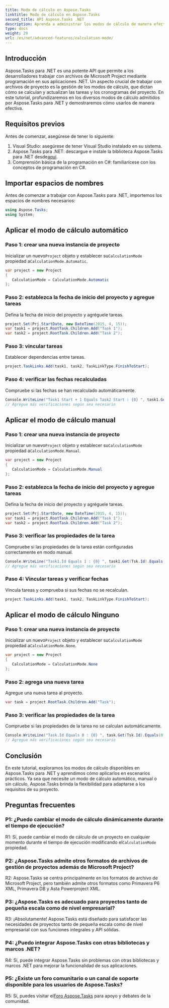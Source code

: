 ```yaml
---
title: Modo de cálculo en Aspose.Tasks
linktitle: Modo de cálculo en Aspose.Tasks
second_title: API Aspose.Tasks .NET
description: Aprenda a administrar los modos de cálculo de manera efectiva en Aspose.Tasks para .NET para optimizar la programación de proyectos y las dependencias de tareas.
type: docs
weight: 29
url: /es/net/advanced-features/calculation-mode/
---
```

## Introducción

Aspose.Tasks para .NET es una potente API que permite a los desarrolladores trabajar con archivos de Microsoft Project mediante programación en sus aplicaciones .NET. Un aspecto crucial de trabajar con archivos de proyecto es la gestión de los modos de cálculo, que dictan cómo se calculan y actualizan las tareas y los cronogramas del proyecto. En este tutorial, profundizaremos en los diversos modos de cálculo admitidos por Aspose.Tasks para .NET y demostraremos cómo usarlos de manera efectiva.

## Requisitos previos

Antes de comenzar, asegúrese de tener lo siguiente:

1. Visual Studio: asegúrese de tener Visual Studio instalado en su sistema.
2.  Aspose.Tasks para .NET: descargue e instale la biblioteca Aspose.Tasks para .NET desde[aquí](https://releases.aspose.com/tasks/net/).
3. Comprensión básica de la programación en C#: familiarícese con los conceptos de programación en C#.

## Importar espacios de nombres

Antes de comenzar a trabajar con Aspose.Tasks para .NET, importemos los espacios de nombres necesarios:

```csharp
using Aspose.Tasks;
using System;


```

## Aplicar el modo de cálculo automático

### Paso 1: crear una nueva instancia de proyecto

 Inicializar un nuevo`Project` objeto y establecer su`CalculationMode` propiedad a`CalculationMode.Automatic`.

```csharp
var project = new Project
{
   CalculationMode = CalculationMode.Automatic
};
```

### Paso 2: establezca la fecha de inicio del proyecto y agregue tareas

Defina la fecha de inicio del proyecto y agréguele tareas.

```csharp
project.Set(Prj.StartDate, new DateTime(2015, 4, 15));
var task1 = project.RootTask.Children.Add("Task 1");
var task2 = project.RootTask.Children.Add("Task 2");
```

### Paso 3: vincular tareas

Establecer dependencias entre tareas.

```csharp
project.TaskLinks.Add(task1, task2, TaskLinkType.FinishToStart);
```

### Paso 4: verificar las fechas recalculadas

Compruebe si las fechas se han recalculado automáticamente.

```csharp
Console.WriteLine("Task1 Start + 1 Equals Task2 Start : {0} ", task1.Get(Tsk.Start).AddDays(1).Equals(task2.Get(Tsk.Start)));
// Agregue más verificaciones según sea necesario
```

## Aplicar el modo de cálculo manual

### Paso 1: crear una nueva instancia de proyecto

 Inicializar un nuevo`Project` objeto y establecer su`CalculationMode` propiedad a`CalculationMode.Manual`.

```csharp
var project = new Project
{
   CalculationMode = CalculationMode.Manual
};
```

### Paso 2: establezca la fecha de inicio del proyecto y agregue tareas

Defina la fecha de inicio del proyecto y agréguele tareas.

```csharp
project.Set(Prj.StartDate, new DateTime(2015, 4, 15));
var task1 = project.RootTask.Children.Add("Task 1");
var task2 = project.RootTask.Children.Add("Task 2");
```

### Paso 3: verificar las propiedades de la tarea

Compruebe si las propiedades de la tarea están configuradas correctamente en modo manual.

```csharp
Console.WriteLine("Task1.Id Equals 1 : {0} ", task1.Get(Tsk.Id).Equals(1));
// Agregue más verificaciones según sea necesario
```

### Paso 4: Vincular tareas y verificar fechas

Vincula tareas y comprueba si sus fechas no se recalculan.

```csharp
project.TaskLinks.Add(task1, task2, TaskLinkType.FinishToStart);
```

## Aplicar el modo de cálculo Ninguno

### Paso 1: crear una nueva instancia de proyecto

 Inicializar un nuevo`Project` objeto y establecer su`CalculationMode` propiedad a`CalculationMode.None`.

```csharp
var project = new Project
{
   CalculationMode = CalculationMode.None
};
```

### Paso 2: agrega una nueva tarea

Agregue una nueva tarea al proyecto.

```csharp
var task = project.RootTask.Children.Add("Task");
```

### Paso 3: verificar las propiedades de la tarea

Compruebe si las propiedades de la tarea no se calculan automáticamente.

```csharp
Console.WriteLine("Task.Id Equals 0 : {0} ", task.Get(Tsk.Id).Equals(0));
// Agregue más verificaciones según sea necesario
```

## Conclusión

En este tutorial, exploramos los modos de cálculo disponibles en Aspose.Tasks para .NET y aprendimos cómo aplicarlos en escenarios prácticos. Ya sea que necesite un modo de cálculo automático, manual o sin cálculo, Aspose.Tasks brinda la flexibilidad para adaptarse a los requisitos de su proyecto.

## Preguntas frecuentes

### P1: ¿Puedo cambiar el modo de cálculo dinámicamente durante el tiempo de ejecución?

R1: Sí, puede cambiar el modo de cálculo de un proyecto en cualquier momento durante el tiempo de ejecución modificando el`CalculationMode` propiedad.

### P2: ¿Aspose.Tasks admite otros formatos de archivos de gestión de proyectos además de Microsoft Project?

R2: Aspose.Tasks se centra principalmente en los formatos de archivo de Microsoft Project, pero también admite otros formatos como Primavera P6 XML, Primavera DB y Asta Powerproject XML.

### P3: ¿Aspose.Tasks es adecuado para proyectos tanto de pequeña escala como de nivel empresarial?

R3: ¡Absolutamente! Aspose.Tasks está diseñado para satisfacer las necesidades de proyectos tanto de pequeña escala como de nivel empresarial con sus funciones integrales y API sólidas.

### P4: ¿Puedo integrar Aspose.Tasks con otras bibliotecas y marcos .NET?

R4: Sí, puede integrar Aspose.Tasks sin problemas con otras bibliotecas y marcos .NET para mejorar la funcionalidad de sus aplicaciones.

### P5: ¿Existe un foro comunitario o un canal de soporte disponible para los usuarios de Aspose.Tasks?

 R5: Sí, puedes visitar el[Foro Aspose.Tasks](https://forum.aspose.com/c/tasks/15) para apoyo y debates de la comunidad.
